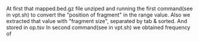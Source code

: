 At first that mapped.bed.gz file unziped and running the first command(see in vpt.sh) to convert the "position of fragment" in the range value. 
Also we extracted that value with "fragment size", separated by tab & sorted. And stored in op.tsv
In second command(see in vpt.sh) we obtained frequency of 
